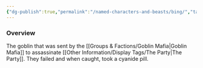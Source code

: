 ```yaml
---
{"dg-publish":true,"permalink":"/named-characters-and-beasts/bing/","tags":["NPC"],"updated":"2025-04-26T18:44:42.688+01:00"}
---
```



### Overview
The goblin that was sent by the [[Groups & Factions/Goblin Mafia\|Goblin Mafia]] to assassinate [[Other Information/Display Tags/The Party\|The Party]]. They failed and when caught, took a cyanide pill. 